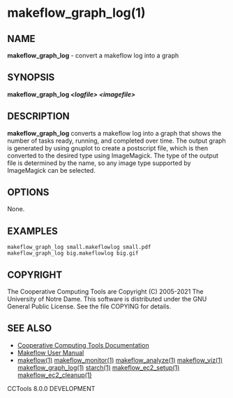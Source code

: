 






















# makeflow_graph_log(1)

## NAME
**makeflow_graph_log** - convert a makeflow log into a graph

## SYNOPSIS
**makeflow_graph_log _&lt;logfile&gt;_ _&lt;imagefile&gt;_**

## DESCRIPTION

**makeflow_graph_log** converts a makeflow log into a graph
that shows the number of tasks ready, running, and completed over time.
The output graph is generated by using gnuplot to create a postscript
file, which is then converted to the desired type using ImageMagick.
The type of the output file is determined by the name, so any image
type supported by ImageMagick can be selected.

## OPTIONS
None.

## EXAMPLES

```
makeflow_graph_log small.makeflowlog small.pdf
makeflow_graph_log big.makeflowlog big.gif
```

## COPYRIGHT

The Cooperative Computing Tools are Copyright (C) 2005-2021 The University of Notre Dame.  This software is distributed under the GNU General Public License.  See the file COPYING for details.

## SEE ALSO


- [Cooperative Computing Tools Documentation]("../index.html")
- [Makeflow User Manual]("../makeflow.html")
- [makeflow(1)](makeflow.md) [makeflow_monitor(1)](makeflow_monitor.md) [makeflow_analyze(1)](makeflow_analyze.md) [makeflow_viz(1)](makeflow_viz.md) [makeflow_graph_log(1)](makeflow_graph_log.md) [starch(1)](starch.md) [makeflow_ec2_setup(1)](makeflow_ec2_setup.md) [makeflow_ec2_cleanup(1)](makeflow_ec2_cleanup.md)


CCTools 8.0.0 DEVELOPMENT
